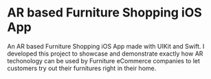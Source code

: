 # AR based Furniture Shopping iOS App

An AR based Furniture Shopping iOS App made with UIKit and Swift. I developed this project to showcase and demonstrate exactly how AR techonology can be used by Furniture eCommerce companies to let customers try out their furnitures right in their home.
